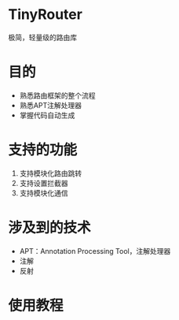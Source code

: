# TinyRouter
极简，轻量级的路由库

# 目的
- 熟悉路由框架的整个流程
- 熟悉APT注解处理器
- 掌握代码自动生成

# 支持的功能

1. 支持模块化路由跳转
2. 支持设置拦截器
3. 支持模块化通信

# 涉及到的技术

- APT：Annotation Processing Tool，注解处理器
- 注解
- 反射

# 使用教程

